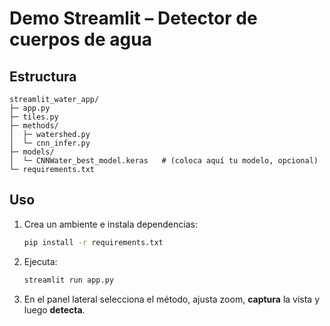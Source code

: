 # Demo Streamlit – Detector de cuerpos de agua

## Estructura
```
streamlit_water_app/
├─ app.py
├─ tiles.py
├─ methods/
│  ├─ watershed.py
│  └─ cnn_infer.py
├─ models/
│  └─ CNNWater_best_model.keras   # (coloca aquí tu modelo, opcional)
└─ requirements.txt
```

## Uso
1. Crea un ambiente e instala dependencias:
   ```bash
   pip install -r requirements.txt
   ```
2. Ejecuta:
   ```bash
   streamlit run app.py
   ```
3. En el panel lateral selecciona el método, ajusta zoom, **captura** la vista y luego **detecta**.
